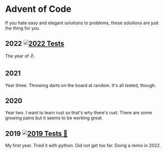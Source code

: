 # Advent of Code

If you hate easy and elegant solutions to problems, these solutions are just the thing for you.

## 2022 [![2022 Tests](https://github.com/tehSIRius/adventofcode/actions/workflows/2022.yaml/badge.svg?branch=master)](https://github.com/tehSIRius/adventofcode/actions/workflows/2022.yaml)

The year of ✌️.

## 2021

Year three. Throwing darts on the board at random. It's all tested, though.

## 2020

Year two. I want to learn rust so that's why there's rust. There are some growing pains but it seems to be working great.

## 2019 [![2019 Tests 🧪](https://github.com/tehSIRius/adventofcode/actions/workflows/2019.yml/badge.svg?branch=master)](https://github.com/tehSIRius/adventofcode/actions/workflows/2019.yml)

My first year. Tried it with python. Did not get too far. Doing a remix in 2022.
